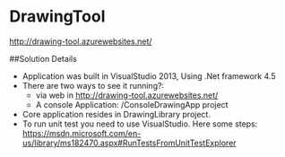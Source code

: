 # DrawingTool
http://drawing-tool.azurewebsites.net/

##Solution Details

- Application was built in VisualStudio 2013, Using .Net framework 4.5
- There are two ways to see it running?: 
  - via web in http://drawing-tool.azurewebsites.net/
  - A console Application: /ConsoleDrawingApp project
- Core application resides in DrawingLibrary project.
- To run unit test you need to use VisualStudio. Here some steps: https://msdn.microsoft.com/en-us/library/ms182470.aspx#RunTestsFromUnitTestExplorer

